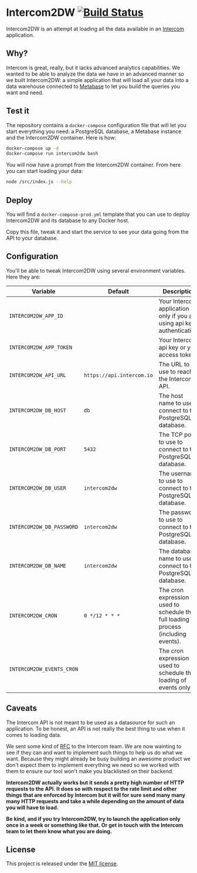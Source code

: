 # Intercom2DW [![Build Status](https://travis-ci.org/pmsipilot/intercom2dw.svg?branch=master)](https://travis-ci.org/pmsipilot/intercom2dw)

Intercom2DW is an attempt at loading all the data available in an [Intercom](https://www.intercom.com/) application.

## Why?

Intercom is great, really, but it lacks advanced analytics capabilities. We wanted to be able to analyze the data we
have in an advanced manner so we built Intercom2DW: a simple application that will load all your data into a data
warehouse connected to [Metabase](http://www.metabase.com/) to let you build the queries you want and need.

## Test it

The repository contains a `docker-compose` configuration file that will let you start everything you need: a PostgreSQL
database, a Metabase instance and the Intercom2DW container. Here is how:

```sh
docker-compose up -d
docker-compose run intercom2dw bash
```

You will now have a prompt from the Intercom2DW container. From here you can start loading your data:

```sh
node /src/index.js --help
```

## Deploy

You will find a `docker-compose-prod.yml` template that you can use to deploy Intercom2DW and its database to any Docker
host.

Copy this file, tweak it and start the service to see your data going from the API to your database.

## Configuration

You'll be able to tweak Intercom2DW using several environment variables. Here they are:

| Variable                  | Default                    | Description                                                                       |
|---------------------------|----------------------------|-----------------------------------------------------------------------------------|
| `INTERCOM2DW_APP_ID`      |                            | Your Intercom application ID only if you are using api key authentication.        |
| `INTERCOM2DW_APP_TOKEN`   |                            | Your Intercom api key or your access token.                                       |
| `INTERCOM2DW_API_URL`     | `https://api.intercom.io`  | The URL to use to reach the Intercom API.                                         |
| `INTERCOM2DW_DB_HOST`     | `db`                       | The host name to use to connect to the PostgreSQL database.                       |
| `INTERCOM2DW_DB_PORT`     | `5432`                     | The TCP port to use to connect to the PostgreSQL database.                        |
| `INTERCOM2DW_DB_USER`     | `intercom2dw`              | The username to use to connect to the PostgreSQL database.                        |
| `INTERCOM2DW_DB_PASSWORD` | `intercom2dw`              | The password to use to connect to the PostgreSQL database.                        |
| `INTERCOM2DW_DB_NAME`     | `intercom2dw`              | The database name to use to connect to the PostgreSQL database.                   |
| `INTERCOM2DW_CRON`        | `0 */12 * * *`             | The cron expression used to schedule the full loading process (including events). |
| `INTERCOM2DW_EVENTS_CRON` |                            | The cron expression used to schedule the loading of events only.                  |

## Caveats

The Intercom API is not meant to be used as a datasource for such an application. To be honest, an API is not really the
best thing to use when it comes to loading data.

We sent some kind of [RFC](rfc.md) to the Intercom team. We are now wainting to see if they can and want to implement such
things to help us do what we want. Because they might already be busy building an awesome product we don't expect them to
implement everything we need so we worked with them to ensure our tool won't make you blacklisted on their backend.

**Intercom2DW actually works but it sends a pretty high number of HTTP requests to the API. It does so with respect to the
rate limit and other things that are enforced by Intercom but it will for sure send many many many HTTP requests and take
a while depending on the amount of data you will have to load.**

**Be kind, and if you try Intercom2DW, try to launch the application only once in a week or something like that. Or get in
touch with the Intercom team to let them know what you are doing.**

## License

This project is released under the [MIT license](LICENSE).
